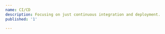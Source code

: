 ```yaml
---
name: CI/CD
description: Focusing on just continuous integration and deployment.
published: '1'

---
```

